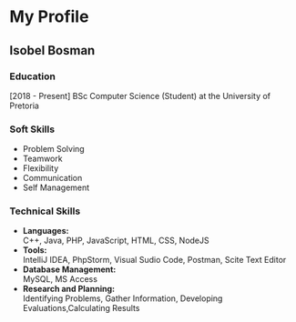 #  My Profile

##  Isobel Bosman

### Education
[2018 - Present] BSc Computer Science (Student) at the University of Pretoria

### Soft Skills 

* Problem Solving
* Teamwork
* Flexibility
* Communication
* Self Management

### Technical Skills
* **Languages:**\
  C++, Java, PHP, JavaScript, HTML, CSS, NodeJS
* **Tools:**\
  IntelliJ IDEA, PhpStorm, Visual Sudio Code, Postman, Scite Text Editor
* **Database Management:**\
  MySQL, MS Access
* **Research and Planning:**\
  Identifying Problems, Gather Information, Developing Evaluations,Calculating Results
